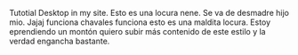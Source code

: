 Tutotial Desktop in my site.
Esto es una locura nene.
Se va de desmadre hijo mio.
Jajaj funciona chavales funciona esto es una maldita locura.
Estoy eprendiendo un montón quiero subir más contenido de este estilo y la 
verdad engancha bastante.